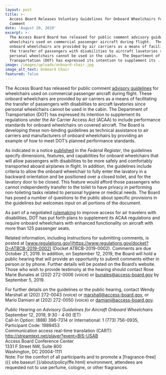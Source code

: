 ```yaml
---
layout: post
title: >-
  Access Board Releases Voluntary Guidelines for Onboard Wheelchairs for Public
  Comment
date: 'August 20, 2019'
excerpt: >-
  The Access Board Board has released for public comment advisory guidelines for
  wheelchairs used on commercial passenger aircraft during flight.  These
  onboard wheelchairs are provided by air carriers as a means of facilitating
  the transfer of passengers with disabilities to aircraft lavatories since
  personal wheelchairs cannot be used in the cabin.  The Department of
  Transportation (DOT) has expressed its intention to supplement its . . .
image: /images/uploads/onboard-chair.jpg
image_alt_text: Onboard Chair
featured: false
---
```



The Access Board has released for public comment [advisory guidelines](https://www.federalregister.gov/documents/2019/08/20/2019-17873/advisory-guidelines-for-aircraft-onboard-wheelchairs) for wheelchairs used on commercial passenger aircraft during flight. These onboard wheelchairs are provided by air carriers as a means of facilitating the transfer of passengers with disabilities to aircraft lavatories since personal wheelchairs cannot be used in the cabin. The Department of Transportation (DOT) has expressed its intention to supplement its regulations under the Air Carrier Access Act (ACAA) to include performance standards for onboard wheelchairs on covered aircraft. The Board is developing these non-binding guidelines as technical assistance to air carriers and manufacturers of onboard wheelchairs by providing an example of how to meet DOT’s planned performance standards.

As indicated in a notice [published](https://www.federalregister.gov/documents/2019/08/20/2019-17873/advisory-guidelines-for-aircraft-onboard-wheelchairs) in the *Federal Register*, the guidelines specify dimensions, features, and capabilities for onboard wheelchairs that will allow passengers with disabilities to be more safely and comfortably transported aboard airplanes in flight. In addition, the guidelines include criteria to allow the onboard wheelchair to fully enter the lavatory in a backward orientation and be positioned over a closed toilet, and for the lavatory door to be closed. This feature would afford those passengers who cannot independently transfer to the toilet to have privacy in performing non-toileting tasks related to personal hygiene or medical needs. The Board has posed a number of questions to the public about specific provisions in the guidelines but welcomes input on all portions of the document.

As part of a negotiated [rulemaking](https://www.transportation.gov/sites/dot.gov/files/docs/ACCESS%20Committee%20Final%20Resolution.11.21.16.pdf) to improve access for air travelers with disabilities, DOT has put forth plans to supplement its ACAA regulations and require onboard wheelchairs with enhanced functionality on aircraft with more than 125 passenger seats.

Related information, including instructions for submitting comments, is posted at [www.regulations.gov](https://www.regulations.gov/docket?D=ATBCB-2019-0002) (Docket ATBCB-2019-0002). Comments are due October 21, 2019. In addition, on September 12, 2019, the Board will hold a public hearing that will provide an opportunity to submit comments either in person or by phone. Further details will be posted on the Board’s website. Those who wish to provide testimony at the hearing should contact Rose Marie Bunales at (202) 272-0006 (voice) or [bunales@access-board.gov](mailto:bunales@access-board.gov) by September 5, 2019.

For further details on the guidelines or the public hearing, contact Wendy Marshall at (202) 272-0043 (voice) or [marshall@access-board.gov](mailto:marshall@access-board.gov), or Mario Damiani at (202) 272-0050 (voice) or [damiani@access-board.gov](mailto:damiani@access-board.gov).

*Public Hearing on Advisory Guidelines for Aircraft Onboard Wheelchairs*\
September 12, 2019, 9:30 - 4:00 (ET)\
Call-In Option: (888) 396-7314 or International: 1 (773) 756-0935, Participant Code: 1989453\
Communication access real-time translation (CART): <http://streamtext.net/player?event=BIS-USAB>\
Access Board Conference Center\
1331 F Street NW, Suite 800\
Washington, DC 20004-1111\
Note: For the comfort of all participants and to promote a [fragrance-free]({{ site.baseurl }}/about/policy/ffe.html) environment, attendees are requested not to use perfume, cologne, or other fragrances.
